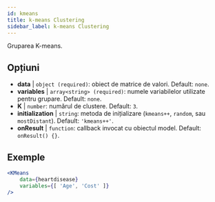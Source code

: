 ```yaml
---
id: kmeans
title: k-means Clustering
sidebar_label: k-means Clustering
---
```


Gruparea K-means.

## Opțiuni

* __data__ | `object (required)`: obiect de matrice de valori. Default: `none`.
* __variables__ | `array<string> (required)`: numele variabilelor utilizate pentru grupare. Default: `none`.
* __K__ | `number`: numărul de clustere. Default: `3`.
* __initialization__ | `string`: metoda de inițializare (`kmeans++`, `random`, sau `mostDistant`). Default: `'kmeans++'`.
* __onResult__ | `function`: callback invocat cu obiectul model. Default: `onResult() {}`.


## Exemple

```jsx live
<KMeans 
    data={heartdisease} 
    variables={[ 'Age', 'Cost' ]}
/>
```

